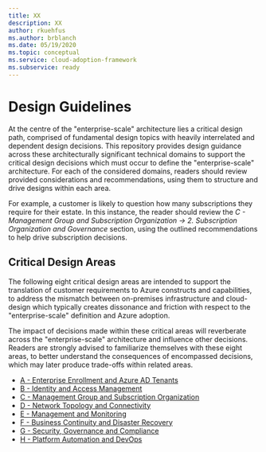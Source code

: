 ```yaml
---
title: XX
description: XX
author: rkuehfus
ms.author: brblanch
ms.date: 05/19/2020
ms.topic: conceptual
ms.service: cloud-adoption-framework
ms.subservice: ready
---
```


# Design Guidelines

At the centre of the "enterprise-scale" architecture lies a critical design path, comprised of fundamental design topics with heavily interrelated and dependent design decisions. This repository provides design guidance across these architecturally significant technical domains to support the critical design decisions which must occur to define the "enterprise-scale" architecture. For each of the considered domains, readers should review provided considerations and recommendations, using them to structure and drive designs within each area.

For example, a customer is likely to question how many subscriptions they require for their estate. In this instance, the reader should review the *C - Management Group and Subscription Organization -&gt; 2. Subscription Organization and Governance* section, using the outlined recommendations to help drive subscription decisions.

## Critical Design Areas

The following eight critical design areas are intended to support the translation of customer requirements to Azure constructs and capabilities, to address the mismatch between on-premises infrastructure and cloud-design which typically creates dissonance and friction with respect to the "enterprise-scale" definition and Azure adoption.

The impact of decisions made within these critical areas will reverberate across the "enterprise-scale" architecture and influence other decisions. Readers are strongly advised to familiarize themselves with these eight areas, to better understand the consequences of encompassed decisions, which may later produce trade-offs within related areas.

- [A - Enterprise Enrollment and Azure AD Tenants](./A-Enterprise-Enrollment-and-Azure-AD-Tenants.md)
- [B - Identity and Access Management](./B-Identity-and-Access-Management.md)
- [C - Management Group and Subscription Organization](./C-Management-Group-and-Subscription-Organization.md)
- [D - Network Topology and Connectivity](./D-Network-Topology-and-Connectivity.md)
- [E - Management and Monitoring](./E-Management-and-Monitoring.md)
- [F - Business Continuity and Disaster Recovery](./F-Business-Continuity-and-Disaster-Recovery.md)
- [G - Security, Governance and Compliance](./G-Security-Governance-and-Compliance.md)
- [H - Platform Automation and DevOps](./H-Platform-Automation-and-DevOps.md)
